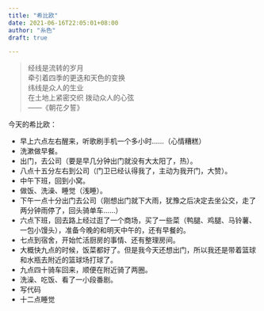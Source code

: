 ```yaml
---
title: "希比欧"
date: 2021-06-16T22:05:01+08:00
author: "糸色"
draft: true

---
```

> 经线是流转的岁月  
> 牵引着四季的更迭和天色的变换  
> 纬线是众人的生业  
> 在土地上紧密交织 拨动众人的心弦  
> ——《朝花夕誓》

今天的希比欧：

* 早上六点左右醒来，听歌刷手机一个多小时……（心情糟糕）
* 洗漱做早餐。
* 出门，去公司（要是早几分钟出门就没有大太阳了，热）。
* 八点十五分左右到公司（门卫已经认得我了，主动为我开门，大赞）。
* 中午下班，回到小窝。
* 做饭、洗澡、睡觉（浅睡）。
* 下午一点十分出门去公司（刚想出门就下大雨，犹豫之后决定去坐公交，走了两分钟雨停了，回头骑单车……）
* 六点下班，回去路上经过逛了一个商场，买了一些菜（鸭腿、鸡腿、马铃薯、一包小馒头），准备今晚的和明天中午的，还有早餐的。
* 七点到宿舍，开始忙活厨房的事情、还有整理房间。
* 大概快九点的时候，饭菜都好了。但是我今天还想出门，所以我还是带着篮球和水瓶去附近的篮球场打球了。
* 九点四十骑车回来，顺便在附近骑了两圈。
* 洗澡、吃饭、看了一小段番剧。
* 写代码
* 十二点睡觉

